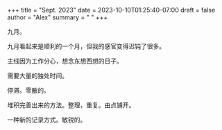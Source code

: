 +++
title   = "Sept. 2023"
date    = 2023-10-10T01:25:40-07:00
draft   = false
author  = "Alex"
summary = " "
+++

九月。

九月看起来是顺利的一个月，但我的感官变得迟钝了很多。

主线因为工作分心，想念东想西想的日子。

需要大量的独处时间。

停滞。零散的。

堆积完善出来的方法。整理，重复。由点铺开。

一种新的记录方式。敏锐的。

